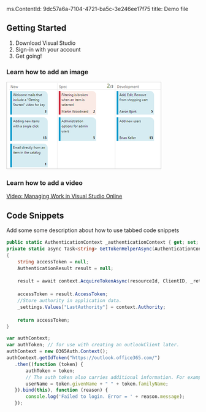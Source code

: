 ﻿ms.ContentId: 9dc57a6a-7104-4721-ba5c-3e246ee17f75 
title: Demo file


## Getting Started ##
1. Download Visual Studio
2. Sign-in with your account
3. Get going!

### Learn how to add an image

![](.\media\kanban.jpg)

### Learn how to add a video

[Video: Managing Work in Visual Studio Online](http://channel9.msdn.com/Events/Visual-Studio/Connect-event-2014/212 "Video: Managing Work in Visual Studio Online")

## Code Snippets
Add some some description about how to use tabbed code snippets


<!-- BEGINSECTION class="tabbedCodeSnippets" -->

```cs
public static AuthenticationContext _authenticationContext { get; set; } 
private static async Task<string> GetTokenHelperAsync(AuthenticationContext context, string resourceId)
{
    string accessToken = null;
    AuthenticationResult result = null;

    result = await context.AcquireTokenAsync(resourceId, ClientID, _returnUri);

    accessToken = result.AccessToken;
    //Store authority in application data.
    _settings.Values["LastAuthority"] = context.Authority;

    return accessToken;
}
```
```javascript 
var authContext;
var authToken; // for use with creating an outlookClient later.
authContext = new O365Auth.Context();
authContext.getIdToken("https://outlook.office365.com/")
   .then((function (token) {
       authToken = token;
	   // The auth token also carries additional information. For example:	
       userName = token.givenName + " " + token.familyName;
   }).bind(this), function (reason) {
       console.log('Failed to login. Error = ' + reason.message);
   });

```
<!-- ENDSECTION -->


